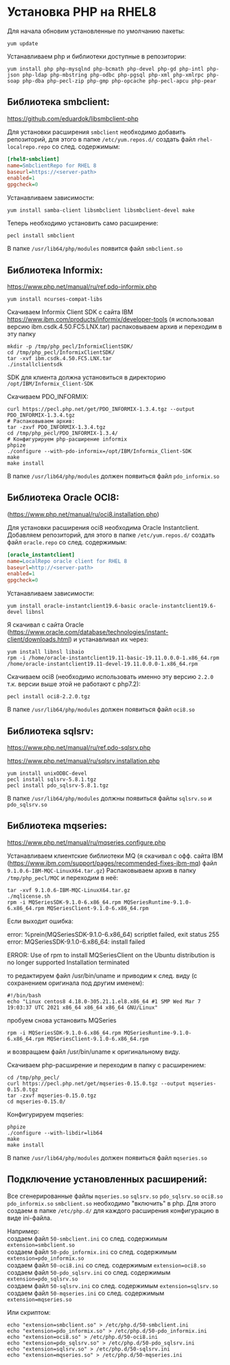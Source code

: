 Установка PHP на RHEL8
=

Для начала обновим установленные по умолчанию пакеты:
```shell script
yum update
```

Устанавливаем php и библиотеки доступные в репозитории:
```shell script
yum install php php-mysqlnd php-bcmath php-devel php-gd php-intl php-json php-ldap php-mbstring php-odbc php-pgsql php-xml php-xmlrpc php-soap php-dba php-pecl-zip php-gmp php-opcache php-pecl-apcu php-pear
```

Библиотека smbclient:
-
https://github.com/eduardok/libsmbclient-php

Для установки расширения `smbclient` необходимо добавить репозиторий, для этого в папке `/etc/yum.repos.d/` создать файл `rhel-localrepo.repo` со след. содержимым:
```ini
[rhel8-smbclient]
name=SmbclientRepo for RHEL 8
baseurl=https://<server-path>
enabled=1
gpgcheck=0
```
Устанавливаем зависимости:
```shell script
yum install samba-client libsmbclient libsmbclient-devel make
```
Теперь необходимо установить само расширение:
```shell script
pecl install smbclient
```
В папке `/usr/lib64/php/modules` появится файл `smbclient.so`


Библиотека Informix:
-
https://www.php.net/manual/ru/ref.pdo-informix.php

```shell script
yum install ncurses-compat-libs
```
Скачиваем Informix Client SDK с сайта IBM https://www.ibm.com/products/informix/developer-tools (я использовал версию ibm.csdk.4.50.FC5.LNX.tar) распаковываем архив и переходим в эту папку
```shell script
mkdir -p /tmp/php_pecl/InformixClientSDK/
cd /tmp/php_pecl/InformixClientSDK/
tar -xvf ibm.csdk.4.50.FC5.LNX.tar
./installclientsdk
```
SDK для клиента должна установиться в директорию `/opt/IBM/Informix_Client-SDK`

Скачиваем PDO_INFORMIX:
```shell script
curl https://pecl.php.net/get/PDO_INFORMIX-1.3.4.tgz --output PDO_INFORMIX-1.3.4.tgz
# Распаковываем архив:
tar -zxvf PDO_INFORMIX-1.3.4.tgz
cd /tmp/php_pecl/PDO_INFORMIX-1.3.4/
# Конфигурируем php-расширение informix
phpize
./configure --with-pdo-informix=/opt/IBM/Informix_Client-SDK
make
make install
```
В папке `/usr/lib64/php/modules` должен появиться файл `pdo_informix.so`


Библиотека Oracle OCI8:
-
(https://www.php.net/manual/ru/oci8.installation.php)

Для установки расширения oci8 необходима Oracle Instantclient. 
Добавляем репозиторий, для этого в папке `/etc/yum.repos.d/` создать файл `oracle.repo` со след. содержимым:
```ini
[oracle_instantclient]
name=LocalRepo oracle client for RHEL 8
baseurl=http://<server-path>
enabled=1
gpgcheck=0
```

Устанавливаем зависимости:
```shell script
yum install oracle-instantclient19.6-basic oracle-instantclient19.6-devel libnsl
```
Я скачивал с сайта Oracle (https://www.oracle.com/database/technologies/instant-client/downloads.html) 
и устанавливал их через:
```shell script
yum install libnsl libaio
rpm -i /home/oracle-instantclient19.11-basic-19.11.0.0.0-1.x86_64.rpm /home/oracle-instantclient19.11-devel-19.11.0.0.0-1.x86_64.rpm
```
Скачиваем oci8 (необходимо использовать именно эту версию `2.2.0` т.к. версии выше этой не работают с php7.2):
```shell script
pecl install oci8-2.2.0.tgz
```
В папке `/usr/lib64/php/modules` должен появиться файл `oci8.so`


Библиотека sqlsrv:
-
https://www.php.net/manual/ru/ref.pdo-sqlsrv.php

https://www.php.net/manual/ru/sqlsrv.installation.php
```shell script
yum install unixODBC-devel
pecl install sqlsrv-5.8.1.tgz
pecl install pdo_sqlsrv-5.8.1.tgz
```
В папке `/usr/lib64/php/modules` должны появиться файлы `sqlsrv.so` и `pdo_sqlsrv.so`


Библиотека mqseries:
-
https://www.php.net/manual/ru/mqseries.configure.php

Устанавливаем клиентские библиотеки MQ (я скачивал с офф. сайта IBM (https://www.ibm.com/support/pages/recommended-fixes-ibm-mq) файл `9.1.0.6-IBM-MQC-LinuxX64.tar.gz`)
Распаковываем архив в папку `/tmp/php_pecl/MQC` и переходим в неё:
```shell script
tar -xvf 9.1.0.6-IBM-MQC-LinuxX64.tar.gz
./mqlicense.sh
rpm -i MQSeriesSDK-9.1.0-6.x86_64.rpm MQSeriesRuntime-9.1.0-6.x86_64.rpm MQSeriesClient-9.1.0-6.x86_64.rpm
```
Если выходит ошибка:

error: %prein(MQSeriesSDK-9.1.0-6.x86_64) scriptlet failed, exit status 255
error: MQSeriesSDK-9.1.0-6.x86_64: install failed

ERROR:   Use of rpm to install MQSeriesClient on the Ubuntu distribution is no longer supported
         Installation terminated
         
то редактируем файл /usr/bin/uname и приводим к след. виду (с сохранением оригинала под другим именем):
```shell script
#!/bin/bash
echo "Linux centos8 4.18.0-305.21.1.el8.x86_64 #1 SMP Wed Mar 7 19:03:37 UTC 2021 x86_64 x86_64 x86_64 GNU/Linux"
```

пробуем снова установить MQSeries
```shell script
rpm -i MQSeriesSDK-9.1.0-6.x86_64.rpm MQSeriesRuntime-9.1.0-6.x86_64.rpm MQSeriesClient-9.1.0-6.x86_64.rpm
```
и возвращаем файл /usr/bin/uname к оригинальному виду.

Скачиваем php-расширение и переходим в папку с расширением:
```shell script
cd /tmp/php_pecl/
curl https://pecl.php.net/get/mqseries-0.15.0.tgz --output mqseries-0.15.0.tgz
tar -zxvf mqseries-0.15.0.tgz
cd mqseries-0.15.0/
```
Конфигурируем mqseries:
```shell script
phpize
./configure --with-libdir=lib64
make
make install
```
В папке `/usr/lib64/php/modules` должен появиться файл `mqseries.so`


## Подключение установленных расширений:

Все сгенерированные файлы `mqseries.so` `sqlsrv.so` `pdo_sqlsrv.so` `oci8.so` `pdo_informix.so` `smbclient.so`
необходимо "включить" в php. Для этого создаем в папке `/etc/php.d/` для каждого расширения конфигурацию в виде ini-файла.

Например:  
создаем файл `50-smbclient.ini` со след. содержимым `extension=smbclient.so`  
создаем файл `50-pdo_informix.ini` со след. содержимым `extension=pdo_informix.so`  
создаем файл `50-oci8.ini` со след. содержимым `extension=oci8.so`  
создаем файл `50-pdo_sqlsrv.ini` со след. содержимым `extension=pdo_sqlsrv.so`  
создаем файл `50-sqlsrv.ini` со след. содержимым `extension=sqlsrv.so`  
создаем файл `50-mqseries.ini` со след. содержимым `extension=mqseries.so`

Или скриптом:
```shell script
echo "extension=smbclient.so" > /etc/php.d/50-smbclient.ini
echo "extension=pdo_informix.so" > /etc/php.d/50-pdo_informix.ini
echo "extension=oci8.so" > /etc/php.d/50-oci8.ini
echo "extension=pdo_sqlsrv.so" > /etc/php.d/50-pdo_sqlsrv.ini
echo "extension=sqlsrv.so" > /etc/php.d/50-sqlsrv.ini
echo "extension=mqseries.so" > /etc/php.d/50-mqseries.ini
```
